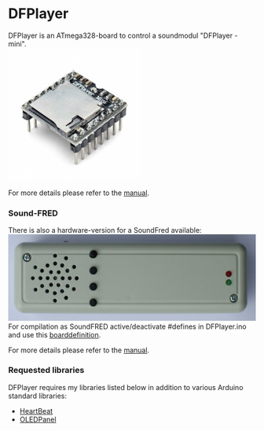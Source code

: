 # DFPlayer

DFPlayer is an ATmega328-board to control a soundmodul "DFPlayer - mini".<br>
<img src=DFPlayer_mini.jpg><br>

For more details please refer to the [manual](AVRSound_DFPlayer.pdf).<br>

### Sound-FRED
There is also a hardware-version for a SoundFred available:<br>
<img src=Sound-FRED.jpg><br>
For compilation as SoundFRED active/deactivate #defines in DFPlayer.ino and use this [boarddefinition](Boarddefinition%20for%20SoundFRED.txt).<br>

For more details please refer to the [manual](AVRSound_DFPlayer-Sound-FRED.pdf).<br>

### Requested libraries
DFPlayer requires my libraries listed below in addition to various Arduino standard libraries:<br> 
- [HeartBeat](https://www.github.com/Kruemelbahn/HeartBeat)
- [OLEDPanel](https://www.github.com/Kruemelbahn/OLEDPanel)